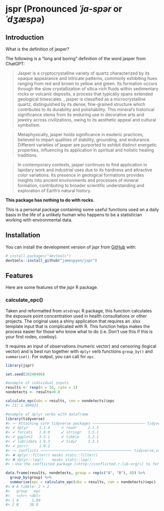 
<!-- README.md is generated from README.Rmd. Please edit that file -->

# **jspr (Pronounced *ˈja-spər* or *ˈdʒæspə*)**

<!-- badges: start -->
<!-- badges: end -->

## Introduction

What is the definition of jasper?

The following is a “long and boring” definition of the word jasper from
ChatGPT:

> Jasper is a cryptocrystalline variety of quartz characterized by its
> opaque appearance and intricate patterns, commonly exhibiting hues
> ranging from red and brown to yellow and green. Its formation occurs
> through the slow crystallization of silica-rich fluids within
> sedimentary rocks or volcanic deposits, a process that typically spans
> extended geological timescales. , jasper is classified as a
> microcrystalline quartz, distinguished by its dense, fine-grained
> structure which contributes to its durability and polishability. This
> mineral’s historical significance stems from its enduring use in
> decorative arts and jewelry across civilizations, owing to its
> aesthetic appeal and cultural symbolism.

> Metaphysically, jasper holds significance in esoteric practices,
> believed to impart qualities of stability, grounding, and endurance.
> Different varieties of jasper are purported to exhibit distinct
> energetic properties, influencing its application in spiritual and
> holistic healing traditions.

> In contemporary contexts, jasper continues to find application in
> lapidary work and industrial uses due to its hardness and attractive
> color variations. Its presence in geological formations provides
> insights into ancient environments and processes of mineral formation,
> contributing to broader scientific understanding and exploration of
> Earth’s natural history.

**This package has nothing to do with rocks.**

This is a personal package containing some useful functions used on a
daily basis in the life of a unlikely human who happens to be a
statistician working with environmental data.

## **Installation**

You can install the development version of jspr from
[GitHub](https://github.com/) with:

``` r
# install.packages("devtools")
devtools::install_github("jamespyon/jspr")
```

## **Features**

Here are some features of the *jspr* R package.

### calculate_epc()

Taken and reformatted from `atsdrepc` R package, this function
calculates the exposure point concentration used in health consultations
or other projects. The original uses a shiny application that requires
an .xlsx template input that is complicated with R. This function helps
makes the process easier for those who know what to do (i.e. Don’t use
this if this is your first rodeo, cowboy).

It requires an input of observations (numeric vector) and censoring
(logical vector) and is best run together with `dplyr` verb functions
`group_by()` and `summarise()`. For output, you can call for `epc`.

``` r
library(jspr)

set.seed(20240406)

#example of individual inputs
results <- rexp(n = 16, rate = 1)
nondetects <- results<0.8

calculate_epc(obs = results, cen = nondetects)$epc
#> [1] 1.490921

#example of dplyr verbs with dataframe
library(tidyverse)
#> ── Attaching core tidyverse packages ──────────────────────── tidyverse 2.0.0 ──
#> ✔ dplyr     1.1.4     ✔ readr     2.1.5
#> ✔ forcats   1.0.0     ✔ stringr   1.5.1
#> ✔ ggplot2   3.5.1     ✔ tibble    3.2.1
#> ✔ lubridate 1.9.3     ✔ tidyr     1.3.1
#> ✔ purrr     1.0.2     
#> ── Conflicts ────────────────────────────────────────── tidyverse_conflicts() ──
#> ✖ dplyr::filter() masks stats::filter()
#> ✖ dplyr::lag()    masks stats::lag()
#> ℹ Use the conflicted package (<http://conflicted.r-lib.org/>) to force all conflicts to become errors

data.frame(results, nondetects, group = rep(c("A", "B"), 8)) %>%
  group_by(group) %>%
  summarise(epc = calculate_epc(obs = results, cen = nondetects)$epc)
#> # A tibble: 2 × 2
#>   group   epc
#>   <chr> <dbl>
#> 1 A      1.99
#> 2 B     36.9
```
